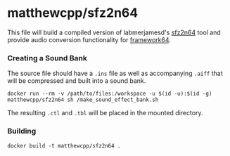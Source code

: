 # matthewcpp/sfz2n64

This file will build a compiled version of labmerjamesd's [sfz2n64](https://github.com/lambertjamesd/sfz2n64) tool and provide audio conversion functionality for [framework64](https://github.com/matthewcpp/framework64).

### Creating a Sound Bank

The source file should have a `.ins` file as well as accompanying `.aiff` that will be compressed and built into a sound bank.

```
docker run --rm -v /path/to/files:/workspace -u $(id -u):$(id -g) matthewcpp/sfz2n64 sh /make_sound_effect_bank.sh
```

The resulting `.ctl` and `.tbl` will be placed in the mounted directory.

### Building
```
docker build -t matthewcpp/sfz2n64 .
```